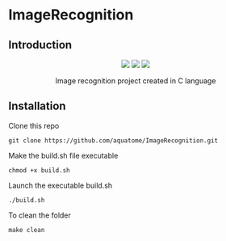 # ImageRecognition

## Introduction

<p align=center>
    <a href="https://github.com/aquatome/ImageRecognition"><img src="https://img.shields.io/badge/C_language-v.201710L-CC0000?style=for-the-badge&logo=c" /></a>
    <a href="https://github.com/aquatome/ImageRecognition"><img src="https://img.shields.io/github/repo-size/aquatome/ImageRecognition.svg?style=for-the-badge&logo=github" /></a>
    <a href="https://github.com/aquatome/ImageRecognition"><img src="https://img.shields.io/github/license/aquatome/ImageRecognition.svg?style=for-the-badge&logo=github" /></a>
</p>

<p align="center">
Image recognition project created in C language
</p>

## Installation

Clone this repo 
```
git clone https://github.com/aquatome/ImageRecognition.git
```

Make the build.sh file executable
```
chmod +x build.sh
```

Launch the executable build.sh
```
./build.sh
```

To clean the folder
```
make clean
```